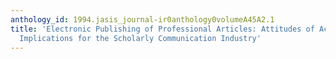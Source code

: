 ```yaml
---
anthology_id: 1994.jasis_journal-ir0anthology0volumeA45A2.1
title: 'Electronic Publishing of Professional Articles: Attitudes of Academics and
  Implications for the Scholarly Communication Industry'
---
```

